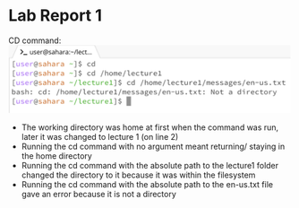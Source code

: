 # Lab Report 1
CD command:
![Image](CDone.png)

* The working directory was home at first when the command was run, later it was changed to lecture 1 (on line 2)
* Running the cd command with no argument meant returning/ staying in the home directory
* Running the cd command with the absolute path to the lecture1 folder changed the directory to it because it was within the filesystem
* Running the cd command with the absolute path to the en-us.txt file gave an error because it is not a directory
